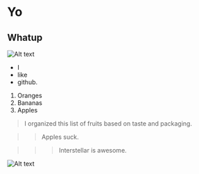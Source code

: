 # Yo

## Whatup 
![Alt text](https://i.makeagif.com/media/2-03-2016/GV_byi.gif)

- I
- like
- github.

1. Oranges
1. Bananas
1. Apples

> I organized this list of fruits based on taste and packaging.

>>Apples suck.

>>>Interstellar is awesome.

![Alt text](https://media1.giphy.com/media/SVCSsoKU5v6ZJLk07n/giphy.gif)
